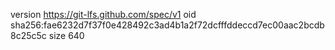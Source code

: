 version https://git-lfs.github.com/spec/v1
oid sha256:fae6232d7f37f0e428492c3ad4b1a2f72dcfffddeccd7ec00aac2bcdb8c25c5c
size 640
